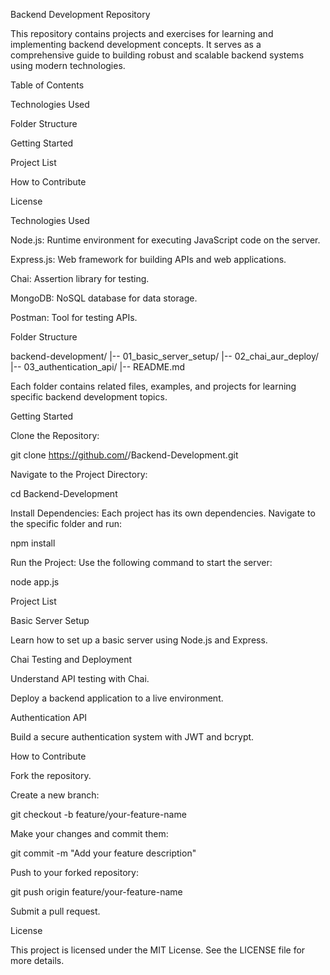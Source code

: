 Backend Development Repository

This repository contains projects and exercises for learning and implementing backend development concepts. It serves as a comprehensive guide to building robust and scalable backend systems using modern technologies.

Table of Contents

Technologies Used

Folder Structure

Getting Started

Project List

How to Contribute

License

Technologies Used

Node.js: Runtime environment for executing JavaScript code on the server.

Express.js: Web framework for building APIs and web applications.

Chai: Assertion library for testing.

MongoDB: NoSQL database for data storage.

Postman: Tool for testing APIs.

Folder Structure

backend-development/
|-- 01_basic_server_setup/
|-- 02_chai_aur_deploy/
|-- 03_authentication_api/
|-- README.md

Each folder contains related files, examples, and projects for learning specific backend development topics.

Getting Started

Clone the Repository:

git clone https://github.com/<your-username>/Backend-Development.git

Navigate to the Project Directory:

cd Backend-Development

Install Dependencies:
Each project has its own dependencies. Navigate to the specific folder and run:

npm install

Run the Project:
Use the following command to start the server:

node app.js

Project List

Basic Server Setup

Learn how to set up a basic server using Node.js and Express.

Chai Testing and Deployment

Understand API testing with Chai.

Deploy a backend application to a live environment.

Authentication API

Build a secure authentication system with JWT and bcrypt.

How to Contribute

Fork the repository.

Create a new branch:

git checkout -b feature/your-feature-name

Make your changes and commit them:

git commit -m "Add your feature description"

Push to your forked repository:

git push origin feature/your-feature-name

Submit a pull request.

License

This project is licensed under the MIT License. See the LICENSE file for more details.

